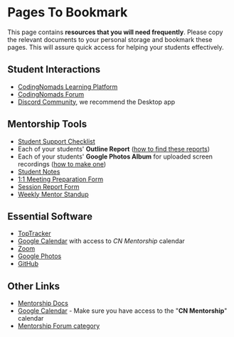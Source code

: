 # Pages To Bookmark

This page contains **resources that you will need frequently**. Please copy the relevant documents to your personal storage and bookmark these pages. This will assure quick access for helping your students effectively.

## Student Interactions

- [CodingNomads Learning Platform](https://platform.codingnomads.co/learn/my/)
- [CodingNomads Forum](http://forum.codingnomads.co/)
- [Discord Community](https://discord.gg/amhafdRMhc), we recommend the Desktop app

## Mentorship Tools

- [Student Support Checklist](08_checklist.md)
- Each of your students' **Outline Report** ([how to find these reports](05_tools.md#progress-check-ins-with-the-learning-platform))
- Each of your students' **Google Photos Album** for uploaded screen recordings ([how to make one](05_tools.md#storage-with-google-photos))
- [Student Notes](13_student_notes.md)
- [1:1 Meeting Preparation Form](https://docs.google.com/forms/d/e/1FAIpQLSdwZsajyzT8CnPWusgn5dB-9AwI2sZNxJR8PAl5MZZ_bvyldw/viewform)
- <span style="color:lightgray;">[Session Report Form](https://docs.google.com/forms/d/e/1FAIpQLSfcYcVSnGAIhEB4wNr4tURIqQ_6lRa0xo7ARpWeDuhFq9a7bA/viewform)</span>
- [Weekly Mentor Standup](https://docs.google.com/forms/d/e/1FAIpQLSdZEKcxX9ZYE-M1P8xZ8Wuipkt2W2lE1ArtZCUUO6z1pOtuRA/viewform)

## Essential Software

- [TopTracker](05_tools.md#time-tracking-with-toptracker)
- [Google Calendar](05_tools.md#recording-meetings-on-google-calendar) with access to _CN Mentorship_ calendar
- [Zoom](05_tools.md#video-sessions-and-recordings-with-zoom)
- [Google Photos](05_tools.md#storage-with-google-photos)
- [GitHub](05_tools.md#code-reviews-with-github)

## Other Links

- [Mentorship Docs](README.md)
- [Google Calendar](https://calendar.google.com/) - Make sure you have access to the "**CN Mentorship**" calendar
- [Mentorship Forum category](http://forum.codingnomads.co/c/staff/mentorship)
